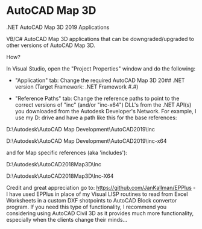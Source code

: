 # AutoCAD Map 3D
.NET AutoCAD Map 3D 2019 Applications

VB/C# AutoCAD Map 3D applications that can be downgraded/upgraded to other versions of AutoCAD Map 3D.

How?

In Visual Studio, open the "Project Properties" window and do the following:

- "Application" tab: Change the required AutoCAD Map 3D 20## .NET version (Target Framework: .NET Framework #.#)

- "Reference Paths" tab: Change the reference paths to point to the correct versions of "inc" (and/or "inc-x64") DLL's from the .NET API(s) you downloaded from the Autodesk Developer's Network. For example, I use my D: drive and have a path like this for the base references:

D:\Autodesk\AutoCAD Map Development\AutoCAD2019\inc

D:\Autodesk\AutoCAD Map Development\AutoCAD2019\inc-x64

  and for Map specific references (aka 'includes'):

D:\Autodesk\AutoCAD2018Map3D\Inc

D:\Autodesk\AutoCAD2018Map3D\Inc-X64
  
Credit and great appreciation go to: https://github.com/JanKallman/EPPlus - I have used EPPlus in place of my Visual LISP routines
to read from Excel Worksheets in a custom DXF shotpoints to AutoCAD Block convertor program.  If you need this type of functionality,
I recommend you considering using AutoCAD Civil 3D as it provides much more functionality, especially when the clients 
change their minds…
